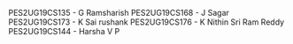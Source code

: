 PES2UG19CS135 - G Ramsharish
PES2UG19CS168 - J Sagar
PES2UG19CS173 - K Sai rushank
PES2UG19CS176 - K Nithin Sri Ram Reddy
PES2UG19CS144 - Harsha V P
